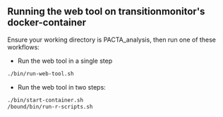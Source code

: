## Running the web tool on transitionmonitor's docker-container

Ensure your working directory is PACTA_analysis, then run one of these workflows:

* Run the web tool in a single step

```bash
./bin/run-web-tool.sh
```

* Run the web tool in two steps:

```bash
./bin/start-container.sh
/bound/bin/run-r-scripts.sh
```
